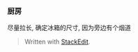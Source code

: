 ### 厨房
尽量拉长, 确定冰箱的尺寸, 因为旁边有个烟道


> Written with [StackEdit](https://stackedit.io/).
<!--stackedit_data:
eyJoaXN0b3J5IjpbLTIwNzE0MDU3NDJdfQ==
-->